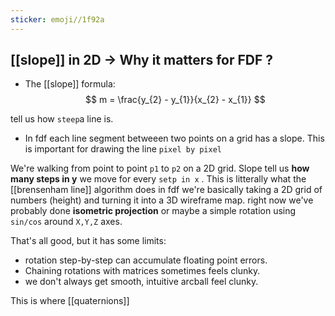 ```yaml
---
sticker: emoji//1f92a
---
```

## [[slope]] in 2D -> Why it matters for FDF ?

- The [[slope]] formula:
$$
m = \frac{y_{2} - y_{1}}{x_{2} - x_{1}}
$$

tell us how `steep`a line is.
- In fdf each line segment betweeen two points on a grid has a slope. This is important for drawing the line `pixel by pixel`

We're walking from point to point `p1` to `p2` on a 2D grid. Slope tell us **how many steps in y** we move for every  `setp in x` . This is litterally what the [[brensenham line]] algorithm does
in fdf we're basically taking a 2D grid of numbers (height) and turning it into a 3D wireframe map. right now we've probably done **isometric projection** or maybe a simple rotation using `sin/cos` around `X,Y,Z` axes.

That's all good, but it has some limits:
- rotation step-by-step can accumulate floating point errors.
- Chaining rotations with matrices sometimes feels clunky.
- we don't always get smooth, intuitive arcball feel clunky.

This is where [[quaternions]]